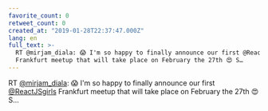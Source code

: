 ```yaml
---
favorite_count: 0
retweet_count: 0
created_at: "2019-01-28T22:37:47.000Z"
lang: en
full_text: >-
  RT @mirjam_diala: 😱 I'm so happy to finally announce our first @ReactJSgirls
  Frankfurt meetup that will take place on February the 27th 😍 S…
---
```


RT [@mirjam_diala](https://twitter.com/mirjam_diala): 😱 I'm so happy to finally
announce our first [@ReactJSgirls](https://twitter.com/ReactJSgirls) Frankfurt
meetup that will take place on February the 27th 😍 S…
